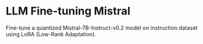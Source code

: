 # LLM Fine-tuning Mistral

Fine-tune a quantized Mistral-7B-Instruct-v0.2 model on instruction dataset using LoRA (Low-Rank Adaptation).